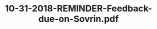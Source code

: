 ---
title: 10-31-2018-REMINDER-Feedback-due-on-Sovrin.pdf

redirect_from: DIDecentralized/assets/10-31-2018-REMINDER-Feedback-due-on-Sovrin.pdf

redirect_to: https://Decentralized-id.com/assets/10-31-2018-REMINDER-Feedback-due-on-Sovrin.pdf

---